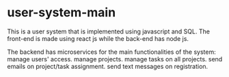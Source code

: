 # user-system-main
This is a user system that is implemented using javascript and SQL. 
The front-end is made using react js while the back-end has node js.

The backend has microservices for the main functionalities of the system: 
manage users' access. 
manage projects. 
manage tasks on all projects. 
send emails on project/task assignment.
send text messages on registration.
